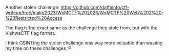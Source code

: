 Another stolen challenge: https://github.com/daffainfo/ctf-writeup/tree/main/2023/WxMCTF%202023/WxMCTF%20Web%202%20-%20Restricted%20Access

The flag is the exact same as the challenge they stole from, but with the VishwaCTF flag format.

I think OSINTing the stolen challenge was way more valuable than wasting my time on these challenges :P
